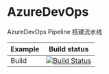 # AzureDevOps
AzureDevOps Pipeline 搭建流水线

| Example | Build status |
|---------|--------------|
| Build | [![Build Status](https://dev.azure.com/FrancisFYK/DeveOpsPipeline/_apis/build/status/FrancisFYK.AzureDevOps?branchName=master)](https://dev.azure.com/FrancisFYK/DeveOpsPipeline/_build/latest?definitionId=2?branchName=master)

